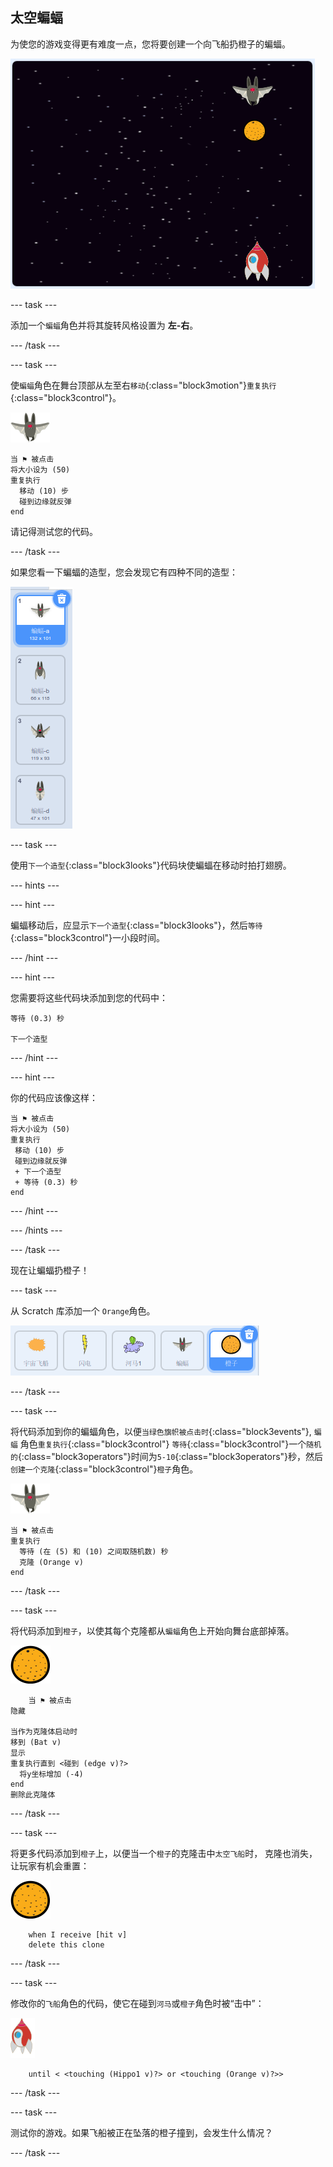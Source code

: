 ## 太空蝙蝠

为使您的游戏变得更有难度一点，您将要创建一个向飞船扔橙子的蝙蝠。

![一只向飞船投橙子的蝙蝠](images/bat-oranges.png)

--- task ---

添加一个`蝙蝠`角色并将其旋转风格设置为 **左-右**。

--- /task ---

--- task ---

使`蝙蝠`角色在舞台顶部从左至右`移动`{:class="block3motion"}`重复执行`{:class="block3control"}。

![蝙蝠角色](images/bat-sprite.png)

```blocks3
当 ⚑ 被点击
将大小设为 (50)
重复执行 
  移动 (10) 步
  碰到边缘就反弹
end
```

请记得测试您的代码。

--- /task ---

如果您看一下蝙蝠的造型，您会发现它有四种不同的造型：

![截屏](images/invaders-bat-costume.png)

--- task ---

使用`下一个造型`{:class="block3looks"}代码块使蝙蝠在移动时拍打翅膀。

--- hints ---


--- hint ---

蝙蝠移动后，应显示`下一个造型`{:class="block3looks"}，然后`等待`{:class="block3control"}一小段时间。

--- /hint ---

--- hint ---

您需要将这些代码块添加到您的代码中：

```blocks3
等待 (0.3) 秒

下一个造型
```

--- /hint ---

--- hint ---

你的代码应该像这样：

```blocks3
当 ⚑ 被点击
将大小设为 (50)
重复执行 
 移动 (10) 步
 碰到边缘就反弹
 + 下一个造型
 + 等待 (0.3) 秒
end
```

--- /hint ---

--- /hints ---

--- /task ---

现在让蝙蝠扔橙子！

--- task ---

从 Scratch 库添加一个 `Orange`角色。

![截屏](images/invaders-orange.png)

--- /task ---

--- task ---

将代码添加到你的蝙蝠角色，以便`当绿色旗帜被点击时`{:class="block3events"}, `蝙蝠` 角色`重复执行`{:class="block3control"} `等待`{:class="block3control"}一个`随机的`{:class="block3operators"}时间为`5-10`{:class="block3operators"}秒，然后`创建一个克隆`{:class="block3control"}`橙子`角色。

![蝙蝠角色](images/bat-sprite.png)

```blocks3
当 ⚑ 被点击
重复执行 
  等待 (在 (5) 和 (10) 之间取随机数) 秒
  克隆 (Orange v)
end
```

--- /task ---

--- task ---

将代码添加到`橙子`，以使其每个克隆都从`蝙蝠`角色上开始向舞台底部掉落。

![橙子角色](images/orange-sprite.png)

```blocks3
    当 ⚑ 被点击
隐藏

当作为克隆体启动时
移到 (Bat v)
显示
重复执行直到 <碰到 (edge v)?> 
  将y坐标增加 (-4)
end
删除此克隆体
```

--- /task ---

--- task ---

将更多代码添加到`橙子`上，以便当一个`橙子`的克隆击中`太空飞船`时， 克隆也消失，让玩家有机会重置：

![橙子角色](images/orange-sprite.png)

```blocks3
    when I receive [hit v]
    delete this clone
```

--- /task ---

--- task ---

修改你的`飞船`角色的代码，使它在碰到`河马`或`橙子`角色时被“击中”：

![火箭角色](images/rocket-sprite.png)

```blocks3
    until < <touching (Hippo1 v)?> or <touching (Orange v)?>>
```

--- /task ---

--- task ---

测试你的游戏。如果飞船被正在坠落的橙子撞到，会发生什么情况？

--- /task ---